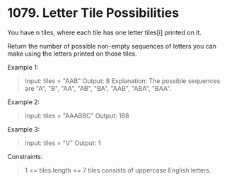 # 1079. Letter Tile Possibilities

You have n  tiles, where each tile has one letter tiles[i] printed on it.

Return the number of possible non-empty sequences of letters you can make using the letters printed on those tiles.

 

Example 1:

> Input: tiles = "AAB"
Output: 8
Explanation: The possible sequences are "A", "B", "AA", "AB", "BA", "AAB", "ABA", "BAA".


Example 2:

> Input: tiles = "AAABBC"
Output: 188


Example 3:

> Input: tiles = "V"
Output: 1
 

Constraints:

> 1 <= tiles.length <= 7
tiles consists of uppercase English letters.
